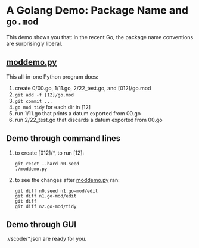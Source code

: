 # A Golang Demo: Package Name and `go.mod`

This demo shows you that:
in the recent Go, the package name conventions are surprisingly liberal.

## [moddemo.py](moddemo.py)

This all-in-one Python program does:
1. create 0/00.go, 1/11.go, 2/22_test.go, and [012]/go.mod
1. `git add -f [12]/go.mod`
1. `git commit ...` 
1. `go mod tidy` for each dir in [12]
1. run 1/11.go that prints a datum exported from 00.go
1. run 2/22_test.go that discards a datum exported from 00.go

## Demo through command lines

1. to create [012]/*, to run [12]:
   ```shell
   git reset --hard n0.seed
   ./moddemo.py
   ```
1. to see the changes after [moddemo.py](moddemo.py) ran:
   ```shell
   git diff n0.seed n1.go-mod/edit
   git diff n1.go-mod/edit
   git diff
   git diff n2.go-mod/tidy
   ```

## Demo through GUI

.vscode/*.json are ready for you.
